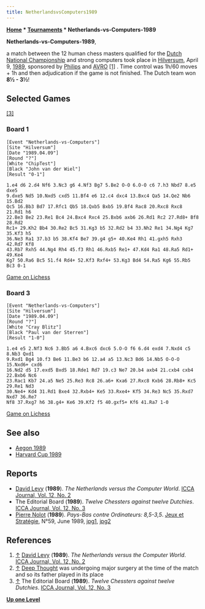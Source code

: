 ```yaml
---
title: NetherlandsvsComputers1989
---
```

**[Home](Home "Home") \* [Tournaments](Tournaments_and_Matches "Tournaments and Matches") \* Netherlands-vs-Computers-1989**


**Netherlands-vs-Computers-1989**,  

a match between the 12 human chess masters qualified for the [Dutch National Championship](https://en.wikipedia.org/wiki/Dutch_Chess_Championship) and strong computers took place in [Hilversum](https://en.wikipedia.org/wiki/Hilversum), April 9, [1989](Timeline#1989 "Timeline"), sponsored by [Philips](https://en.wikipedia.org/wiki/Philips) and [AVRO](https://en.wikipedia.org/wiki/Algemene_Vereniging_Radio_Omroep) <a id="cite-note-1" href="#cite-ref-1">[1]</a> . Time control was 1h/60 moves + 1h and then adjudication if the game is not finished. The Dutch team won **8½ - 3½**!



## Selected Games


<a id="cite-note-3" href="#cite-ref-3">[3]</a>



### Board 1



```
[Event "Netherlands-vs-Computers"]
[Site "Hilversum"]
[Date "1989.04.09"]
[Round "?"]
[White "ChipTest"]
[Black "John van der Wiel"]
[Result "0-1"]

1.e4 d6 2.d4 Nf6 3.Nc3 g6 4.Nf3 Bg7 5.Be2 O-O 6.O-O c6 7.h3 Nbd7 8.e5 dxe5
9.dxe5 Nd5 10.Nxd5 cxd5 11.Bf4 e6 12.c4 dxc4 13.Bxc4 Qa5 14.Qe2 Nb6 15.Bd2
Qc5 16.Bb3 Bd7 17.Rfc1 Qb5 18.Qxb5 Bxb5 19.Bf4 Rac8 20.Rxc8 Rxc8 21.Rd1 h6
22.Be3 Be2 23.Re1 Bc4 24.Bxc4 Rxc4 25.Bxb6 axb6 26.Rd1 Rc2 27.Rd8+ Bf8 28.Rd2
Rc1+ 29.Kh2 Bb4 30.Re2 Bc5 31.Kg3 b5 32.Rd2 b4 33.Nh2 Re1 34.Ng4 Kg7 35.Kf3 h5
36.Ne3 Ra1 37.b3 b5 38.Kf4 Be7 39.g4 g5+ 40.Ke4 Rh1 41.gxh5 Rxh3 42.Rd7 Kf8
43.Rb7 Rxh5 44.Ng4 Rh4 45.f3 Rh1 46.Rxb5 Re1+ 47.Kd4 Ra1 48.Ra5 Rd1+ 49.Ke4
Kg7 50.Ra6 Bc5 51.f4 Rd4+ 52.Kf3 Rxf4+ 53.Kg3 Bd4 54.Ra5 Kg6 55.Rb5 Bc3 0-1

```

[Game on Lichess](https://en.lichess.org/f894E9lD)



### Board 3



```
[Event "Netherlands-vs-Computers"]
[Site "Hilversum"]
[Date "1989.04.09"]
[Round "?"]
[White "Cray Blitz"]
[Black "Paul van der Sterren"]
[Result "1-0"]

1.e4 e5 2.Nf3 Nc6 3.Bb5 a6 4.Bxc6 dxc6 5.O-O f6 6.d4 exd4 7.Nxd4 c5 8.Nb3 Qxd1
9.Rxd1 Bg4 10.f3 Be6 11.Be3 b6 12.a4 a5 13.Nc3 Bd6 14.Nb5 O-O-O 15.Nxd6+ cxd6
16.Nd2 d5 17.exd5 Bxd5 18.Rde1 Rd7 19.c3 Ne7 20.b4 axb4 21.cxb4 cxb4 22.Bxb6 Nc6
23.Rac1 Kb7 24.a5 Ne5 25.Re3 Rc8 26.a6+ Kxa6 27.Rxc8 Kxb6 28.Rb8+ Kc5 29.Re1 Nd3
30.Ne4+ Kd4 31.Rd1 Bxe4 32.Rxb4+ Ke5 33.Rxe4+ Kf5 34.Re3 Nc5 35.Rxd7 Nxd7 36.Re7
Nf8 37.Rxg7 h6 38.g4+ Ke6 39.Kf2 f5 40.gxf5+ Kf6 41.Ra7 1-0

```

[Game on Lichess](https://en.lichess.org/tyQdSk9s)



## See also


* [Aegon 1989](Aegon_1989 "Aegon 1989")
* [Harvard Cup 1989](Harvard_Cup_1989 "Harvard Cup 1989")


## Reports


* [David Levy](David_Levy "David Levy") (**1989**). *The Netherlands versus the Computer World*. [ICCA Journal, Vol. 12, No. 2](ICGA_Journal#12_2 "ICGA Journal")
* The Editorial Board (**1989**). *Twelve Chessters against twelve Dutchies*. [ICCA Journal, Vol. 12, No. 3](ICGA_Journal#12_3 "ICGA Journal")
* [Pierre Nolot](Pierre_Nolot "Pierre Nolot") (**1989**). *Pays-Bas contre Ordinateurs: 8,5-3,5*. [Jeux et Stratégie](http://fr.wikipedia.org/wiki/Jeux_et_Strat%C3%A9gie), N°59, June 1989, [jpg1](http://download.abandonware.org/magazines/Jeux%20et%20Strategie/jeuxetstrategie_numero059/Jeux%20%26%20Strat%C3%A9gie%2059%20-%20Page%20024.jpg), [jpg2](http://download.abandonware.org/magazines/Jeux%20et%20Strategie/jeuxetstrategie_numero059/Jeux%20%26%20Strat%C3%A9gie%2059%20-%20Page%20025.jpg)


## References


1. <a id="cite-ref-1" href="#cite-note-1">↑</a> [David Levy](David_Levy "David Levy") (**1989**). *The Netherlands versus the Computer World*. [ICCA Journal, Vol. 12, No. 2](ICGA_Journal#12_2 "ICGA Journal")
2. <a id="cite-ref-2" href="#cite-note-2">↑</a> [Deep Thought](Deep_Thought "Deep Thought") was undergoing major surgery at the time of the match and so its father played in its place
3. <a id="cite-ref-3" href="#cite-note-3">↑</a> The Editorial Board (**1989**). *Twelve Chessters against twelve Dutchies*. [ICCA Journal, Vol. 12, No. 3](ICGA_Journal#12_3 "ICGA Journal")

**[Up one Level](Tournaments_and_Matches "Tournaments and Matches")**







 
